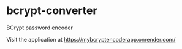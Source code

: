 # bcrypt-converter
BCrypt password encoder

Visit the application at https://mybcryptencoderapp.onrender.com/
